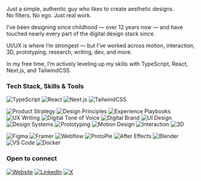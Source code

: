 Just a simple, authentic guy who likes to create aesthetic designs.  
No filters. No ego. Just real work.

I’ve been designing since childhood — over 12 years now — and have touched nearly every part of the digital design stack since.

UI/UX is where I’m strongest — but I’ve worked across motion, interaction, 3D, prototyping, research, writing, dev, and more.

In my free time, I’m actively leveling up my skills with TypeScript, React, Next.js, and TailwindCSS.

### Tech Stack, Skills & Tools

![TypeScript](https://img.shields.io/badge/TypeScript-3178C6?style=for-the-badge&logo=typescript&logoColor=white)
![React](https://img.shields.io/badge/React-20232A?style=for-the-badge&logo=react&logoColor=61DAFB)
![Next.js](https://img.shields.io/badge/Next.js-000000?style=for-the-badge&logo=next.js&logoColor=white)
![TailwindCSS](https://img.shields.io/badge/TailwindCSS-38B2AC?style=for-the-badge&logo=tailwind-css&logoColor=white)

![Product Strategy](https://img.shields.io/badge/Product%20Strategy-D4D4D4?style=for-the-badge&logoColor=black)
![Design Principles](https://img.shields.io/badge/Design%20Principles-D4D4D4?style=for-the-badge&logoColor=black)
![Experience Playbooks](https://img.shields.io/badge/Experience%20Playbooks-D4D4D4?style=for-the-badge&logoColor=black)
![UX Writing](https://img.shields.io/badge/UX%20Writing-D4D4D4?style=for-the-badge&logoColor=black)
![Digital Tone of Voice](https://img.shields.io/badge/Tone%20of%20Voice-D4D4D4?style=for-the-badge&logoColor=black)
![Digital Brand](https://img.shields.io/badge/Digital%20Brand-D4D4D4?style=for-the-badge&logoColor=black)
![UI Design](https://img.shields.io/badge/User%20Interface%20Design-D4D4D4?style=for-the-badge&logoColor=black)
![Design Systems](https://img.shields.io/badge/Design%20Systems-D4D4D4?style=for-the-badge&logoColor=black)
![Prototyping](https://img.shields.io/badge/Prototyping-D4D4D4?style=for-the-badge&logoColor=black)
![Motion Design](https://img.shields.io/badge/Motion%20Design-D4D4D4?style=for-the-badge&logoColor=black)
![Interaction](https://img.shields.io/badge/Interaction%20Design-D4D4D4?style=for-the-badge&logoColor=black)
![3D](https://img.shields.io/badge/3D%20Design-D4D4D4?style=for-the-badge&logoColor=black)

![Figma](https://img.shields.io/badge/Figma-F24E1E?style=for-the-badge&logo=figma&logoColor=white)
![Framer](https://img.shields.io/badge/Framer-0055FF?style=for-the-badge&logo=framer&logoColor=white)
![Webflow](https://img.shields.io/badge/Webflow-4353FF?style=for-the-badge&logo=webflow&logoColor=white)
![ProtoPie](https://img.shields.io/badge/ProtoPie-8E44AD?style=for-the-badge&logo=protpie&logoColor=white)
![After Effects](https://img.shields.io/badge/After%20Effects-9999FF?style=for-the-badge&logo=adobeaftereffects&logoColor=white)
![Blender](https://img.shields.io/badge/Blender-F5792A?style=for-the-badge&logo=blender&logoColor=white)
![VS Code](https://img.shields.io/badge/VS%20Code-007ACC?style=for-the-badge&logo=visualstudiocode&logoColor=white)
![Docker](https://img.shields.io/badge/Docker-2496ED?style=for-the-badge&logo=docker&logoColor=white)

### Open to connect

[![Website](https://img.shields.io/badge/Website-000000?style=for-the-badge&logo=aboutdotme&logoColor=white)](https://www.devlified.com)
[![LinkedIn](https://img.shields.io/badge/LinkedIn-0A66C2?style=for-the-badge&logo=linkedin&logoColor=white)](https://www.linkedin.com/in/mert-ao/)
[![X](https://img.shields.io/badge/X-000000?style=for-the-badge&logo=x&logoColor=white)](https://x.com/meert0_)
